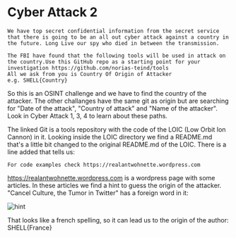 # Cyber Attack 2

```
We have top secret confidential information from the secret service that there is going to be an all out cyber attack against a country in the future. Long Live our spy who died in between the transmission.

The FBI have found that the following tools will be used in attack on the country.Use this GitHub repo as a starting point for your investigation https://github.com/norias-teind/tools
All we ask from you is Country Of Origin of Attacker
e.g. SHELL{Country}
```

So this is an OSINT challenge and we have to find the country of the attacker. The other challanges have the same git as origin but are searching for "Date of the attack", "Country of attack" and "Name of the attacker". Look in Cyber Attack 1, 3, 4 to learn about these paths.

The linked Git is a tools repository with the code of the LOIC (Low Orbit Ion Cannon) in it. Looking inside the LOIC directory we find a README.md that's a little bit changed to the original README.md of the LOIC. 
There is a line added that tells us:
```
For code examples check https://realantwohnette.wordpress.com
```

https://realantwohnette.wordpress.com is a wordpress page with some articles.
In these articles we find a hint to guess the origin of the attacker.
"Cancel Culture, the Tumor in Twitter" has a foreign word in it:

![hint](https://user-images.githubusercontent.com/73250884/120971495-4f9c7500-c78a-11eb-8c04-3ff142c064c2.png)

That looks like a french spelling, so it can lead us to the origin of the author: SHELL{France}
